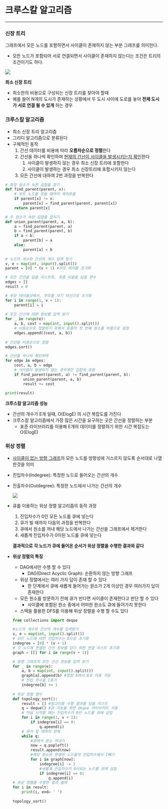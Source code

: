 # 크루스칼 알고리즘

------

### 신장 트리

그래프에서 모든 노드를 포함하면서 사이클이 존재하지 않는 부분 그래프를 의미한다.

- 모든 노드가 포함되어 서로 연결되면서 사이클이 존재하지 않는다는 조건은 트리의 조건이기도 하다.

![](C:\Users\최성진\Desktop\프로그래밍\MarkDown\Algorithm\신장트리.JPG)

**최소 신장 트리**

- 최소한의 비용으로 구성되는 신장 트리를 찾아야 할때 
- 예를 들어 N개의 도시가 존재하는 상황에서 두 도시 사이에 도로를 놓아 **전체 도시가 서로 연결 될 수 있게** 하는 경우



### 크루스칼 알고리즘

- 최소 신장 트리 알고리즘
- 그리디 알고리즘으로 분류된다
- 구체적인 동작
  1.  간선 데이터를 비용에 따라 **오름차순으로 정렬**한다
  2. 간선을 하나씩 확인하며 <u>현재의 간선이 사이클을 발생시키는지 확인</u>한다
     1. 사이클이 발생하지 않는 경우 최소 신장 트리에 포함한다
     2. 사이클이 발생하는 경우 최소 신장트리에 포함시키지 않는다
  3. 모든 간선에 대하여 2번 과정을 반복한다

```python
# 특정 원소가 속한 집합을 찾기
def find_parent(parent, x):
    # 루트 노드를 찾을 때까지 재귀호출
    if parent[x] != x:
        parent[x] = find_parent(parent, parent[x])
    return parent[x]

# 두 원소가 속한 집합을 합치기
def union_parent(parent, a, b):
    a = find_parent(parent, a)
    b = find_parent(parent, b)
    if a < b:
        parent[b] = a
    else:
        parent[a] = b
        
# 노드의 개수와 간선의 개수 입력 받기
v, e = map(int, input().split())
parent = [0] * (v + 1) #부모 테이블 초기화

# 모든 간선을 담을 리스트와, 최종 비용을 담을 변수
edges = []
result = 0

# 부모 테이블상에서, 부모를 자기 자신으로 초기화
for i in range(1, v + 1):
    parent[i] = i
    
# 모든 간선에 대한 정보를 입력 받기
for _ in range(e):
    a, b, cost = map(int, input().split())
    # 비용순으로 정렬하기 위해서 튜플의 첫 번째 원소를 비용으로 설정
    edges.append((cost, a, b))
    
# 간선을 비용순으로 정렬
edges.sort()

# 간선을 하나씩 확인하며
for edge in edges:
    cost, a, b = edge
    # 사이클이 발생하지 않는 경우에만 집합에 포함
    if find_parent(parent, a) != find_parent(parent, b):
        union_parent(parent, a, b)
        result += cost
        
print(result)
```

**크루스칼 알고리즘 성능**

- 간선의 개수가 E개 일때, O(ElogE) 의 시간 복잡도를 가진다
- 크루스칼 알고리즘에서 가장 많은 시간을 요구하는 곳은 간선을 정렬하는 부분
  - 표준 라이브러리를 이용해 E개의 데이터를 정렬하기 위한 시간 복잡도는 O(ElogE)



### 위상 정렬

- <u>사이클이 없는 방향 그래프</u>의 모든 노드를 방향성에 거스르지 않도록 순서대로 나열한것을 의미

- 진입차수(Indegree): 특정한 노드로 들어오는 간선의 개수

- 진출차수(Outdegree): 특정한 노드에서 나가는 간선의 개수

  ![](C:\Users\최성진\Desktop\프로그래밍\MarkDown\Algorithm\캡처.JPG)

- 큐를 이용하는 위상 정렬 알고리즘의 동작 과정

  1.  진입차수가 0인 모든 노드를 큐에 넣는다
  2.  큐가 빌 때까지 다음의 과정을 반복한다
     1. 큐에서 원소를 꺼내 해당 노드에서 나가는 간선을 그래프에서 제거한다
     2. 새롭게 진입차수가 0이된 노드를 큐에 넣는다

  **결과적으로 각 노드가 큐에 들어온 순서가 위상 정렬을 수행한 결과와 같다**

- **위상 정렬의 특징**

  - DAG에서만 수행 할 수 있다
    - DAG(Direct Acyclic Graph): 순환하지 않는 방향 그래프
  - 위상 정렬에서는 여러 가지 답이 존재 할 수 있다
    - 한 단계에서 큐에 새롭게 들어가는 원소가 2개 이상인 경우 여러가지 답이 존재한다
  - 모든 원소를 방문하기 전에 큐가 빈다면 사이클이 존재한다고 판단 할 수 있다
    - 사이클에 포함된 원소 중에서 어떠한 원소도 큐에 들어가지 못한다
  - 스택을 활용한 DFS를 이용해 위상 정렬을 수행 할 수도 있다

  

  ```python
  from collections import deque
  
  #노드의 개수와 간선의 개수를 입력받기
  v, e = map(int, input().split())
  # 모든 노드에 대한 진입차수는 0으로 초기화
  indegree = [0] * (v + 1)
  # 각 노드에 연결된 간선 정보를 담기 위한 연결 리스트 초기화
  graph = [[] for i in range(v + 1)]
  
  # 방향 그래프의 모든 간선 정보를 입력 받기
  for _ in range(e):
      a, b = map(int, input().split())
      graph[a].append(b) #정점 A에서 B로 이동 가능
      # 진입 차수를 1증가
      indegree[b] += 1
      
  # 위상 정렬 함수
  def topology_sort():
      result = [] #알고리즘 수행 결과를 담을 리스트
      q = deque() #큐 기능을 위한 deque 라이브러리 사용
      # 처음 시작할 때는 진입차수가 0인 노드를 큐에 삽입
      for i in range(1, v + 1):
          if indegree[i] == 0:
              q.apeend(i)
      # 큐가 빌 때까지 반복
      while q:
          #큐에서 원소 꺼내기
          now = q.popleft()
          result.append(now)
          #해당 원소와 연결된 노드들의 진입차수에서 1빼기
          for i in graph[now]:
              indegree[i] -= 1
              #새롭게 진입차수가 0이되는 노드를 큐에 삽입
              if indegree[i] == 0:
                  q.append(i)
  # 위상 정렬을 수행한 결과 출력
  for i in result:
      print(i, end= ' ')
      
  topology_sort()
  ```

  

